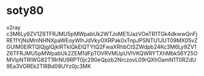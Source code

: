 # soty80
v2ray
c3M6Ly9ZV1Z6TFRJMU5pMWpabUk2WTJoME1UazVOeTR1TGk4dkwwQnFjRE11YjNsMmNHNXpaWEoyWlhJdVkyOXRPak0xTnpJPSNTU1JUT09MX05vZGUlM0ElRTQlQjglQjklRTklQkElQTYtQ2FwaXRhbCtSZWdpb24Kc3M6Ly9ZV1Z6TFRJMU5pMWpabUk2ZEM1dFpTOVRVMUpUVlVKQWRYTXhMbk56Y25OMVlpNTRlWG82T1RrNU9RPT0jc290eQpzb2NrczovL09rQXhOamN1T0RZdU9Ea3VOREk2TlRBd09UYz0jc3MK
